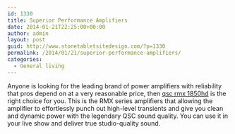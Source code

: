 ```yaml
---
id: 1330
title: Superior Performance Amplifiers
date: 2014-01-21T22:25:00+00:00
author: admin
layout: post
guid: http://www.stonetabletsitedesign.com/?p=1330
permalink: /2014/01/21/superior-performance-amplifiers/
categories:
  - General living
---
```

Anyone is looking for the leading brand of power amplifiers with reliability that pros depend on at a very reasonable price, then [qsc rmx 1850hd](http://www.guitarcenter.com/QSC-RMX-1850HD-Power-Amp-101818409-i1145673.gc) is the right choice for you. This is the RMX series amplifiers that allowing the amplifier to effortlessly punch out high-level transients and give you clean and dynamic power with the legendary QSC sound quality. You can use it in your live show and deliver true studio-quality sound.